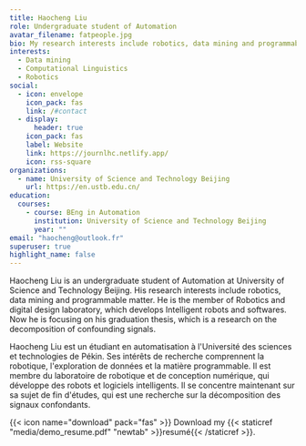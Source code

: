 ```yaml
---
title: Haocheng Liu
role: Undergraduate student of Automation
avatar_filename: fatpeople.jpg
bio: My research interests include robotics, data mining and programmable matter.
interests:
  - Data mining
  - Computational Linguistics
  - Robotics
social:
  - icon: envelope
    icon_pack: fas
    link: /#contact
  - display:
      header: true
    icon_pack: fas
    label: Website
    link: https://journlhc.netlify.app/
    icon: rss-square
organizations:
  - name: University of Science and Technology Beijing
    url: https://en.ustb.edu.cn/
education:
  courses:
    - course: BEng in Automation
      institution: University of Science and Technology Beijing
      year: ""
email: "haocheng@outlook.fr"
superuser: true
highlight_name: false
---
```

Haocheng Liu is an undergraduate student of Automation at University of Science and Technology Beijing. His research interests include robotics, data mining and programmable matter. He is the member of Robotics and digital design laboratory, which develops Intelligent robots and softwares. Now he is focusing on his graduation thesis, which is a research on the decomposition of confounding signals. 

Haocheng Liu est un étudiant en automatisation à l'Université des sciences et technologies de Pékin. Ses intérêts de recherche comprennent la robotique, l'exploration de données et la matière programmable. Il est membre du laboratoire de robotique et de conception numérique, qui développe des robots et logiciels intelligents. Il se concentre maintenant sur sa sujet de fin d'études, qui est une recherche sur la décomposition des signaux confondants.

{{< icon name="download" pack="fas" >}} Download my {{< staticref "media/demo_resume.pdf" "newtab" >}}resumé{{< /staticref >}}.
